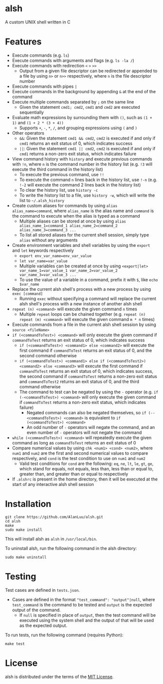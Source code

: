 # alsh
A custom UNIX shell written in C

# Features
- Execute commands (e.g. `ls`)
- Execute commands with arguments and flags (e.g. `ls -la /`)
- Execute commands with redirection `<` `>` `>>`
    - Output from a given file descriptor can be redirected or appended to a file by using `n>` or `n>>` respectively, where `n` is the file descriptor number
- Execute commands with pipes `|`
- Execute commands in the background by appending `&` at the end of the command
- Execute multiple commands separated by `;` on the same line
    - Given the statement `cmd1; cmd2`, `cmd1` and `cmd2` are executed sequentially
- Evaluate math expressions by surrounding them with `()`, such as `(1 + 1)` and `(1 + 2 * (3 + 4))`
    - Supports `+`, `-`, `*`, `/`, and grouping expressions using `(` and `)`
- Other operators
    - `&&`: Given the statement `cmd1 && cmd2`, `cmd2` is executed if and only if `cmd1` returns an exit status of 0, which indicates success
    - `||`: Given the statement `cmd1 || cmd2`, `cmd2` is executed if and only if `cmd1` returns a non-zero exit status, which indicates failure
- View command history with `history` and execute previous commands with `!n`, where `n` is the command number in the history list (e.g. `!3` will execute the third command in the history list)
    - To execute the previous command, use `!!`
    - To execute the command `n` lines back in the history list, use `!-n` (e.g. `!-2` will execute the command 2 lines back in the history list)
    - To clear the history list, use `history -c`
    - To write the history list to a file, use `history -w`, which will write the list to `~/.alsh_history`
- Create custom aliases for commands by using `alias alias_name=command`, where `alias_name` is the alias name and `command` is the command to execute when the alias is typed as a command
    - Multiple aliases can be stored at once by using `alias alias_name_1=command_1 alias_name_2=command_2 alias_name_3=command_3 ...`
    - To list all stored aliases for the current shell session, simply type `alias` without any arguments
- Create environment variables and shell variables by using the `export` and `let` keywords respectively
    - `export env_var_name=env_var_value`
    - `let var_name=var_value`
    - Multiple variables can be created at once by using `<export|let> var_name_1=var_value_1 var_name_2=var_value_2 var_name_3=var_value_3 ...`
    - To use the value of a variable in a command, prefix it with `$`, like `echo $var_name`
- Replace the current alsh shell's process with a new process by using `exec [command]`
    - Running `exec` without specifying a command will replace the current alsh shell's process with a new instance of another alsh shell
- `repeat (n) <command>` will execute the given command `n` times
    - Multiple `repeat` loops can be chained together (e.g. `repeat (n) repeat (m) <command>` will execute the given command `m * n` times)
- Execute commands from a file in the current alsh shell session by using `source <fileName>`
- `if (<commandToTest>) <command>` will only execute the given command if `commandToTest` returns an exit status of 0, which indicates success
    - `if (<commandToTest>) <command1> else <command2>` will execute the first command if `commandToTest` returns an exit status of 0, and the second command otherwise
    - `if (<commandToTest>) <command1> else if (<commandToTest2>) <command2> else <command3>` will execute the first command if `commandToTest` returns an exit status of 0, which indicates success, the second command if `commandToTest` returns a non-zero exit status and `commandToTest2` returns an exit status of 0, and the third command otherwise
    - The command to test can be negated by using the `-` operator (e.g. `if (-<commandToTest>) <command>` will only execute the given command if `commandToTest` returns a non-zero exit status, which indicates failure)
        - Negated commands can also be negated themselves, so `if (--<commandToTest>) <command>` is equivalent to `if (<commandToTest>) <command>`
        - An odd number of `-` operators will negate the command, and an even number of `-` operators will not negate the command
- `while (<commandToTest>) <command>` will repeatedly execute the given command as long as `commandToTest` returns an exit status of 0
- Compare numerical values by using `chk <num1> <cond> <num2>`, where `num1` and `num2` are the first and second numerical values to compare respectively, and `cond` is the test condition to use on `num1` and `num2`
    - Valid test conditions for `cond` are the following: `eq`, `ne`, `lt`, `le`, `gt`, `ge`, which stand for equals, not equals, less than, less than or equal to, greater than, and greater than or equal to respectively
- If `.alshrc` is present in the home directory, then it will be executed at the start of any interactive alsh shell session

# Installation
```
git clone https://github.com/AlanLuu/alsh.git
cd alsh
make
sudo make install
```
This will install alsh as `alsh` in `/usr/local/bin`.

To uninstall alsh, run the following command in the alsh directory:
```
sudo make uninstall
```

# Testing
Test cases are defined in `tests.json`.
- Cases are defined in the format `"test_command": "output"|null`, where `test_command` is the command to be tested and `output` is the expected output of the command.
    - If `null` is specified in place of `output`, then the test command will be executed using the system shell and the output of that will be used as the expected output.

To run tests, run the following command (requires Python):
```
make test
```

# License
alsh is distributed under the terms of the [MIT License](https://github.com/AlanLuu/alsh/blob/main/LICENSE).
